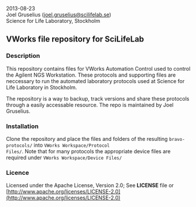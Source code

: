 2013-08-23<br />
Joel Gruselius ([joel.gruselius@scilifelab.se](mailto:joel.gruselius@scilifelab.se))<br />
Science for Life Laboratory, Stockholm<br />

## VWorks file repository for SciLifeLab

### Description
This repository contains files for VWorks Automation Control used to control the Agilent NGS Workstation. These protocols and supporting files are neccessary to run the automated laboratory protocols used at Science for Life Laboratory in Stockholm.

The repository is a way to backup, track versions and share these protocols through a easily accessable resource. The repo is maintained by Joel Gruselius.

### Installation
Clone the repository and place the files and folders of the resulting <code>bravo-protocols/</code> into <code>VWorks Workspace/Protocol Files/</code>. Note that for many protocols the appropriate device files are required under <code>VWorks Workspace/Device Files/</code> 

### Licence
Licensed under the Apache License, Version 2.0; See **LICENSE** file or [http://www.apache.org/licenses/LICENSE-2.0](http://www.apache.org/licenses/LICENSE-2.0)
